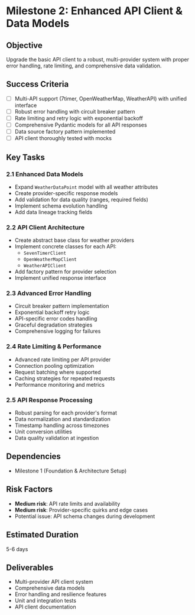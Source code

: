 # Milestone 2: Enhanced API Client & Data Models

## Objective
Upgrade the basic API client to a robust, multi-provider system with proper error handling, rate limiting, and comprehensive data validation.

## Success Criteria
- [ ] Multi-API support (7timer, OpenWeatherMap, WeatherAPI) with unified interface
- [ ] Robust error handling with circuit breaker pattern
- [ ] Rate limiting and retry logic with exponential backoff
- [ ] Comprehensive Pydantic models for all API responses
- [ ] Data source factory pattern implemented
- [ ] API client thoroughly tested with mocks

## Key Tasks

### 2.1 Enhanced Data Models
- Expand `WeatherDataPoint` model with all weather attributes
- Create provider-specific response models
- Add validation for data quality (ranges, required fields)
- Implement schema evolution handling
- Add data lineage tracking fields

### 2.2 API Client Architecture
- Create abstract base class for weather providers
- Implement concrete classes for each API:
  - `SevenTimerClient`
  - `OpenWeatherMapClient` 
  - `WeatherAPIClient`
- Add factory pattern for provider selection
- Implement unified response interface

### 2.3 Advanced Error Handling
- Circuit breaker pattern implementation
- Exponential backoff retry logic
- API-specific error codes handling
- Graceful degradation strategies
- Comprehensive logging for failures

### 2.4 Rate Limiting & Performance
- Advanced rate limiting per API provider
- Connection pooling optimization
- Request batching where supported
- Caching strategies for repeated requests
- Performance monitoring and metrics

### 2.5 API Response Processing
- Robust parsing for each provider's format
- Data normalization and standardization  
- Timestamp handling across timezones
- Unit conversion utilities
- Data quality validation at ingestion

## Dependencies
- Milestone 1 (Foundation & Architecture Setup)

## Risk Factors
- **Medium risk**: API rate limits and availability
- **Medium risk**: Provider-specific quirks and edge cases
- Potential issue: API schema changes during development

## Estimated Duration
5-6 days

## Deliverables
- Multi-provider API client system
- Comprehensive data models
- Error handling and resilience features
- Unit and integration tests
- API client documentation
